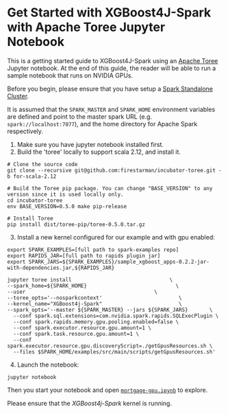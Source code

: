 Get Started with XGBoost4J-Spark with Apache Toree Jupyter Notebook
===================================================================
This is a getting started guide to XGBoost4J-Spark using an [Apache Toree](https://toree.apache.org/) Jupyter notebook. At the end of this guide, the reader will be able to run a sample notebook that runs on NVIDIA GPUs.

Before you begin, please ensure that you have setup a [Spark Standalone Cluster](/getting-started-guides/on-prem-cluster/standalone-scala.md).

It is assumed that the `SPARK_MASTER` and `SPARK_HOME` environment variables are defined and point to the master spark URL (e.g. `spark://localhost:7077`), and the home directory for Apache Spark respectively.

1. Make sure you have jupyter notebook installed first.
2. Build the 'toree' locally to support scala 2.12, and install it.
  ```
  # Clone the source code
  git clone --recursive git@github.com:firestarman/incubator-toree.git -b for-scala-2.12

  # Build the Toree pip package. You can change "BASE_VERSION" to any version since it is used locally only.
  cd incubator-toree
  env BASE_VERSION=0.5.0 make pip-release

  # Install Toree
  pip install dist/toree-pip/toree-0.5.0.tar.gz
  ```

3. Install a new kernel configured for our example and with gpu enabled:
  ```
  export SPARK_EXAMPLES=[full path to spark-examples repo]
  export RAPIDS_JAR=[full path to rapids plugin jar]
  export SPARK_JARS=${SPARK_EXAMPLES}/sample_xgboost_apps-0.2.2-jar-with-dependencies.jar,${RAPIDS_JAR}

  jupyter toree install                                \
  --spark_home=${SPARK_HOME}                             \
  --user                                          \
  --toree_opts='--nosparkcontext'                         \
  --kernel_name="XGBoost4j-Spark"                         \
  --spark_opts='--master ${SPARK_MASTER} --jars ${SPARK_JARS}       \
    --conf spark.sql.extensions=com.nvidia.spark.rapids.SQLExecPlugin \
    --conf spark.rapids.memory.gpu.pooling.enabled=false \
    --conf spark.executor.resource.gpu.amount=1 \
    --conf spark.task.resource.gpu.amount=1 \
    --conf spark.executor.resource.gpu.discoveryScript=./getGpusResources.sh \
    --files $SPARK_HOME/examples/src/main/scripts/getGpusResources.sh'
  ```

4. Launch the notebook:
  ```
  jupyter notebook
  ```

Then you start your notebook and open [`mortgage-gpu.ipynb`](/examples/notebooks/scala/mortgage-gpu.ipynb) to explore.

Please ensure that the *XGBoost4j-Spark* kernel is running.
